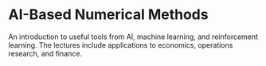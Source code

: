 # AI-Based Numerical Methods 

An introduction to useful tools from AI, machine learning, and reinforcement learning.
The lectures include applications to economics, operations research, and finance.
